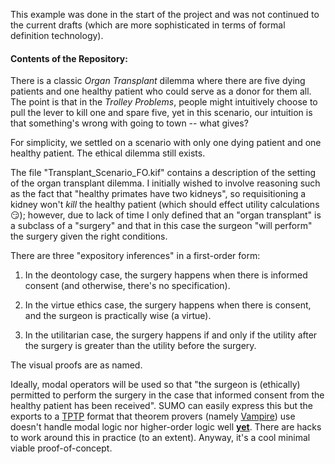 This example was done in the start of the project and was not continued to the current drafts (which are more sophisticated in terms of formal definition technology).

#### Contents of the Repository:

There is a classic _Organ Transplant_ dilemma where there are five dying patients and one healthy patient who could serve as a donor for them all.  The point is that in the _Trolley Problems_, people might intuitively choose to pull the lever to kill one and spare five, yet in this scenario, our intuition is that something's wrong with going to town -- what gives?

For simplicity, we settled on a scenario with only one dying patient and one healthy patient.  The ethical dilemma still exists.

The file "Transplant_Scenario_FO.kif" contains a description of the setting of the organ transplant dilemma.  I initially wished to involve reasoning such as the fact that "healthy primates have two kidneys", so requisitioning a kidney won't _kill_ the healthy patient (which should effect utility calculations 😏); however, due to lack of time I only defined that an "organ transplant" is a subclass of a "surgery" and that in this case the surgeon "will perform" the surgery given the right conditions. 

There are three "expository inferences" in a first-order form:

1) In the deontology case, the surgery happens when there is informed consent (and otherwise, there's no specification).

2) In the virtue ethics case, the surgery happens when there is consent, and the surgeon is practically wise (a virtue).

3) In the utilitarian case, the surgery happens if and only if the utility after the surgery is greater than the utility before the surgery.

The visual proofs are as named.

Ideally, modal operators will be used so that "the surgeon is (ethically) permitted to perform the surgery in the case that informed consent from the healthy patient has been received".  SUMO can easily express this but the exports to a [TPTP](https://www.tptp.org/) format that theorem provers (namely [Vampire](https://vprover.github.io/)) use doesn't handle modal logic nor higher-order logic well [__yet__](http://aitp-conference.org/2022/abstract/AITP_2022_paper_18.pdf).  There are hacks to work around this in practice (to an extent).  Anyway, it's a cool minimal viable proof-of-concept.
